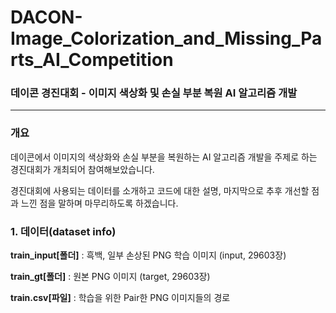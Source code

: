 # DACON-Image_Colorization_and_Missing_Parts_AI_Competition
### 데이콘 경진대회 - 이미지 색상화 및 손실 부분 복원 AI 알고리즘 개발
- - -
### 개요

데이콘에서 이미지의 색상화와 손실 부분을 복원하는 AI 알고리즘 개발을 주제로 하는 경진대회가 개최되어 참여해보았습니다.

경진대회에 사용되는 데이터를 소개하고 코드에 대한 설명, 마지막으로 추후 개선할 점과 느낀 점을 말하며 마무리하도록 하겠습니다. 

### 1. 데이터(dataset info)

__train_input[폴더]__ : 흑백, 일부 손상된 PNG 학습 이미지 (input, 29603장)

__train_gt[폴더]__ : 원본 PNG 이미지 (target, 29603장)

__train.csv[파일]__ : 학습을 위한 Pair한 PNG 이미지들의 경로
